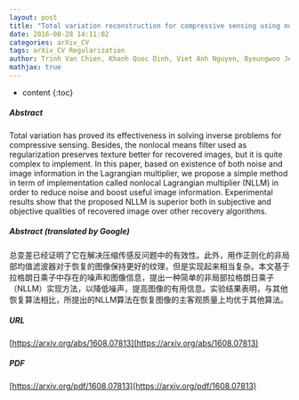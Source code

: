 ```yaml
---
layout: post
title: "Total variation reconstruction for compressive sensing using nonlocal Lagrangian multiplier"
date: 2016-08-28 14:11:02
categories: arXiv_CV
tags: arXiv_CV Regularization
author: Trinh Van Chien, Khanh Quoc Dinh, Viet Anh Nguyen, Byeungwoo Jeon
mathjax: true
---
```


* content
{:toc}

##### Abstract
Total variation has proved its effectiveness in solving inverse problems for compressive sensing. Besides, the nonlocal means filter used as regularization preserves texture better for recovered images, but it is quite complex to implement. In this paper, based on existence of both noise and image information in the Lagrangian multiplier, we propose a simple method in term of implementation called nonlocal Lagrangian multiplier (NLLM) in order to reduce noise and boost useful image information. Experimental results show that the proposed NLLM is superior both in subjective and objective qualities of recovered image over other recovery algorithms.

##### Abstract (translated by Google)
总变差已经证明了它在解决压缩传感反问题中的有效性。此外，用作正则化的非局部均值滤波器对于恢复的图像保持更好的纹理，但是实现起来相当复杂。本文基于拉格朗日乘子中存在的噪声和图像信息，提出一种简单的非局部拉格朗日乘子（NLLM）实现方法，以降低噪声，提高图像的有用信息。实验结果表明，与其他恢复算法相比，所提出的NLLM算法在恢复图像的主客观质量上均优于其他算法。

##### URL
[https://arxiv.org/abs/1608.07813](https://arxiv.org/abs/1608.07813)

##### PDF
[https://arxiv.org/pdf/1608.07813](https://arxiv.org/pdf/1608.07813)

